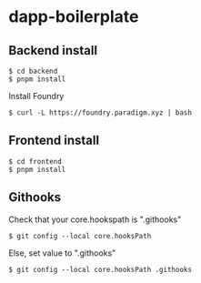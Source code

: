 # dapp-boilerplate

## Backend install

```
$ cd backend
$ pnpm install
```

Install Foundry
```
$ curl -L https://foundry.paradigm.xyz | bash
```

## Frontend install

```
$ cd frontend
$ pnpm install
```

## Githooks

Check that your core.hookspath is ".githooks"
```
$ git config --local core.hooksPath
```

Else, set value to ".githooks"
```
$ git config --local core.hooksPath .githooks
```
